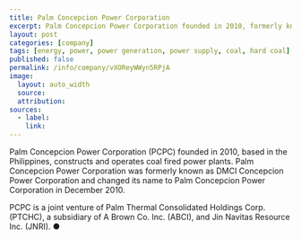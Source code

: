 ```yaml
---
title: Palm Concepcion Power Corporation
excerpt: Palm Concepcion Power Corporation founded in 2010, formerly known as DMCI Concepcion Power Corporation, is a Philippine-based company that constructs and operates coal fired power plants.
layout: post
categories: [company]
tags: [energy, power, power generation, power supply, coal, hard coal]
published: false
permalink: /info/company/vXOReyWWyn5RPjA
image:
  layout: auto_width
  source: 
  attribution: 
sources:
  - label:
    link:
---
```


Palm Concepcion Power Corporation (PCPC) founded in 2010, based in the Philippines, constructs and operates coal fired power plants.
Palm Concepcion Power Corporation was formerly known as DMCI Concepcion Power Corporation and changed its name to Palm Concepcion Power Corporation in December 2010.

PCPC is a joint venture of Palm Thermal Consolidated Holdings Corp. (PTCHC), a subsidiary of A Brown Co. Inc. (ABCI), and Jin Navitas Resource Inc. (JNRI).
&#x25cf;
